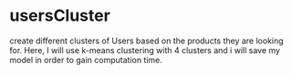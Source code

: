 # usersCluster
create different clusters of Users based on the products they are looking for. 
Here, I will use k-means clustering with 4 clusters and i will save my model in order to gain computation time.

